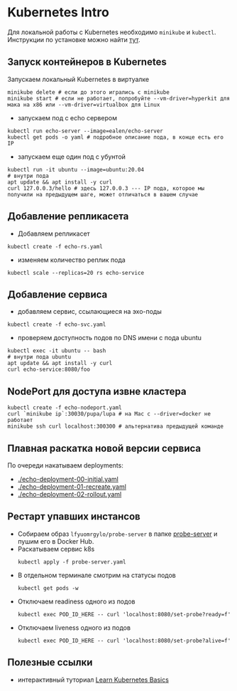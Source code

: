 # Kubernetes Intro

Для локальной работы с Kubernetes необходимо `minikube` и `kubectl`.
Инструкции по установке можно найти [тут](https://kubernetes.io/docs/tasks/tools/).

## Запуск контейнеров в Kubernetes

Запускаем локальный Kubernetes в виртуалке

```
minikube delete # если до этого игрались с minikube
minikube start # если не работает, попробуйте --vm-driver=hyperkit для мака на x86 или --vm-driver=virtualbox для Linux 
```

- запускаем под с echo сервером

```
kubectl run echo-server --image=ealen/echo-server
kubectl get pods -o yaml # подробное описание пода, в конце есть его IP
```


- запускаем еще один под с убунтой

```
kubectl run -it ubuntu --image=ubuntu:20.04
# внутри пода
apt update && apt install -y curl
curl 127.0.0.3/hello # здесь 127.0.0.3 --- IP пода, которое мы получили на предыдущем шаге, может отличаться в вашем случае
```

## Добавление репликасета

- Добавляем репликасет

```
kubectl create -f echo-rs.yaml
```

- изменяем количество реплик пода

```
kubectl scale --replicas=20 rs echo-service
```

## Добавление сервиса

- добавляем сервис, ссылающиеся на эхо-поды

```
kubectl create -f echo-svc.yaml
```

- проверяем доступность подов по DNS имени с пода ubuntu

```
kubectl exec -it ubuntu -- bash
# внутри пода ubuntu
apt update && apt install -y curl
curl echo-service:8080/foo
```

## NodePort для доступа извне кластера

```
kubectl create -f echo-nodeport.yaml
curl `minikube ip`:30030/pupa/lupa # на Mac с --driver=docker не работает
minikube ssh curl localhost:300300 # альтернатива предыдущей команде
```

## Плавная раскатка новой версии сервиса

По очереди накатываем deployments:

- [./echo-deployment-00-initial.yaml](./echo-deployment-00-initial.yaml)
- [./echo-deployment-01-recreate.yaml](./echo-deployment-01-recreate.yaml)
- [./echo-deployment-02-rollout.yaml](./echo-deployment-02-rollout.yaml)

## Рестарт упавших инстансов

- Собираем образ ``lfyuomrgylo/probe-server`` в папке [probe-server](./probe-server) и пушим его в Docker Hub.
- Раскатываем сервис k8s
  ```
  kubectl apply -f probe-server.yaml
  ```
- В отдельном терминале смотрим на статусы подов
  ```
  kubectl get pods -w
  ```
- Отключаем readiness одного из подов
  ```
  kubectl exec POD_ID_HERE -- curl 'localhost:8080/set-probe?ready=f'
  ```
- Отключаем liveness одного из подов
  ```
  kubectl exec POD_ID_HERE -- curl 'localhost:8080/set-probe?alive=f'
  ```

## Полезные ссылки

- интерактивный туториал [Learn Kubernetes Basics](https://kubernetes.io/docs/tutorials/kubernetes-basics/)